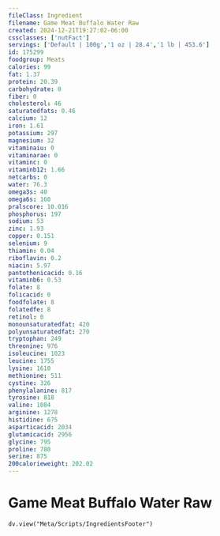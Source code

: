 ```yaml
---
fileClass: Ingredient
filename: Game Meat Buffalo Water Raw
created: 2024-12-21T19:27:02-06:00
cssclasses: ['nutFact']
servings: ['Default | 100g','1 oz | 28.4','1 lb | 453.6']
id: 175299
foodgroup: Meats
calories: 99
fat: 1.37
protein: 20.39
carbohydrate: 0
fiber: 0
cholesterol: 46
saturatedfats: 0.46
calcium: 12
iron: 1.61
potassium: 297
magnesium: 32
vitaminaiu: 0
vitaminarae: 0
vitaminc: 0
vitaminb12: 1.66
netcarbs: 0
water: 76.3
omega3s: 40
omega6s: 160
pralscore: 10.016
phosphorus: 197
sodium: 53
zinc: 1.93
copper: 0.151
selenium: 9
thiamin: 0.04
riboflavin: 0.2
niacin: 5.97
pantothenicacid: 0.16
vitaminb6: 0.53
folate: 8
folicacid: 0
foodfolate: 8
folatedfe: 8
retinol: 0
monounsaturatedfat: 420
polyunsaturatedfat: 270
tryptophan: 249
threonine: 976
isoleucine: 1023
leucine: 1755
lysine: 1610
methionine: 511
cystine: 326
phenylalanine: 817
tyrosine: 818
valine: 1084
arginine: 1278
histidine: 675
asparticacid: 2034
glutamicacid: 2956
glycine: 795
proline: 780
serine: 875
200calorieweight: 202.02
---
```


# Game Meat Buffalo Water Raw

```dataviewjs
dv.view("Meta/Scripts/IngredientsFooter")
```